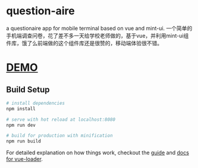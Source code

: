 # question-aire
a questionaire app for mobile terminal based on vue and mint-ui.
一个简单的手机端调查问卷，花了差不多一天给学校老师做的，基于vue，并利用mint-ui组件库，饿了么前端做的这个组件库还是很赞的，移动端体验很不错。

# [DEMO](http://evanhung.me/proj/question-aire/)

## Build Setup

``` bash
# install dependencies
npm install

# serve with hot reload at localhost:8080
npm run dev

# build for production with minification
npm run build
```

For detailed explanation on how things work, checkout the [guide](http://vuejs-templates.github.io/webpack/) and [docs for vue-loader](http://vuejs.github.io/vue-loader).
